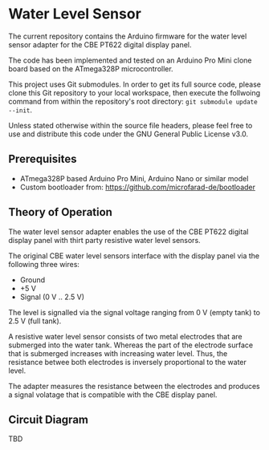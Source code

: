 # Water Level Sensor

The current repository contains the Arduino firmware for the water level sensor adapter for the CBE PT622 digital display panel.

The code has been implemented and tested on an Arduino Pro Mini clone board based on the ATmega328P microcontroller.

This project uses Git submodules. In order to get its full source code, please clone this Git repository to your local workspace, then execute the follwoing command from within the repository's root directory: `git submodule update --init`.

Unless stated otherwise within the source file headers, please feel free to use and distribute this code under the GNU General Public License v3.0.

## Prerequisites

* ATmega328P based Arduino Pro Mini, Arduino Nano or similar model
* Custom bootloader from: https://github.com/microfarad-de/bootloader

## Theory of Operation

The water level sensor adapter enables the use of the CBE PT622 digital display panel with thirt party resistive water level sensors.

The original CBE water level sensors interface with the display panel via the following three wires:

* Ground
* +5 V
* Signal (0 V .. 2.5 V)

The level is signalled via the signal voltage ranging from 0 V (empty tank) to 2.5 V (full tank).

A resistive water level sensor consists of two metal electrodes that are submerged into the water tank. Whereas the part of the electrode surface that is submerged increases with increasing water level. Thus, the resistance betwee both electrodes is inversely proportional to the water level.

The adapter measures the resistance between the electrodes and produces a signal volatage that is compatible with the CBE display panel.

## Circuit Diagram

TBD
